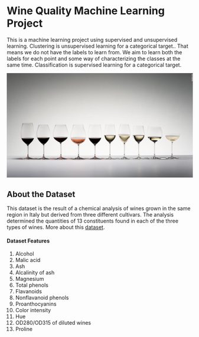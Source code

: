 # Wine Quality Machine Learning Project

This is a machine learning project using supervised and unsupervised learning. Clustering is unsupervised learning for a categorical target.. That means we do not have the labels to learn from. We aim to learn both the labels for each point and some way of characterizing the classes at the same time. Classification is supervised learning for a categorical target.

![alt text](https://github.com/stubbsdiondra/PortfolioProjects/blob/main/Wine%20Quality%20Project/wine.jpg)

## About the Dataset

This dataset is the result of a chemical analysis of wines grown in the same region in Italy but derived from three different cultivars. The analysis determined the quantities of 13 constituents found in each of the three types of wines. More about this [dataset](https://archive.ics.uci.edu/ml/datasets/wine).

#### Dataset Features
1. Alcohol
2. Malic acid
3. Ash
4. Alcalinity of ash  
5. Magnesium
6. Total phenols
7. Flavanoids
8. Nonflavanoid phenols
9. Proanthocyanins
10. Color intensity
11. Hue
12. OD280/OD315 of diluted wines
13. Proline
